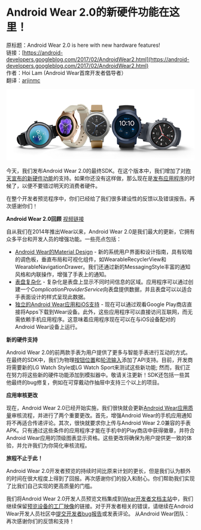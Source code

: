 # Android Wear 2.0的新硬件功能在这里！

原标题：Android Wear 2.0 is here with new hardware features!  
链接：[https://android-developers.googleblog.com/2017/02/AndroidWear2.html](https://android-developers.googleblog.com/2017/02/AndroidWear2.html)  
作者：Hoi Lam (Android Wear首席开发者倡导者）  
翻译：[arjinmc](https://github.com/arjinmc)  

![img](../images/2017.2.9.wear.png)  

今天，我们发布Android Wear 2.0的最终SDK。在这个版本中，我们增加了对[昨天宣布的新硬件功能](https://blog.google/products/android-wear/android-wear-20-make-most-every-minute/)的支持。如果你还没有这样做，那么现在是[发布应用程序](https://developer.android.com/wear/preview/features/app-distribution.html)的时候了，以便不要错过明天的消费者硬件。

在整个开发者预览程序中，你们已经给了我们很多建设性的反馈以及错误报告。再次感谢你们！

<strong>Android Wear 2.0回顾</strong>
[视频链接](https://youtu.be/-F-llkD6cQY)

自从我们在2014年推出Wear以来，Android Wear 2.0是我们最大的更新，它拥有众多平台和开发人员的增强功能。一些亮点包括：

* [Android Wear的Material Design](https://www.google.com/design/spec-wear/) - 新的系统用户界面和设计指南，具有较暗的调色板，垂直布局和可视化组件，如WearableRecyclerView和WearableNavigationDrawer。我们还通过新的MessagingStyle丰富的通知风格和内联操作，增强了手表上的通知。
* [表盘复杂化](https://developer.android.com/training/wearables/watch-faces/complications.html) - 复杂化是表盘上显示不同时间信息的区域。应用程序可以通过创建一个<i>ComplicationProviderService</i>向表盘提供数据，并且表盘可以以适合手表面设计的样式呈现此数据。
* [独立的Android Wear应用和iOS支持](https://developer.android.com/training/wearables/apps/standalone-apps.html) - 现在可以通过观看Google Play商店直接将Apps下载到Wear设备。此外，这些应用程序可以直接访问互联网，而无需依赖手机应用程序。这意味着应用程序现在可以在与iOS设备配对的Android Wear设备上运行。

<strong>新的硬件支持</strong>

Android Wear 2.0的前两款手表为用户提供了更多与智能手表进行互动的方式。在最终的SDK中，我们为物理[按钮位置](https://developer.android.com/training/wearables/ui/multi-function.html)和[轮流输入](https://developer.android.com/training/wearables/ui/rotary-input.html)添加了API支持。目前，开发商将需要新的LG Watch Style或LG Watch Sport来测试这些新功能; 然而，我们正在努力将这些新的硬件功能添加到模拟器中。敬请关注更新！SDK还包括一些其他最终的bug修复，例如在可穿戴动作抽屉中支持三个以上的项目。

<strong>应用审核更改</strong>

现在，Android Wear 2.0已经开始实施，我们很快就会更新[Android Wear应用质量](https://developer.android.com/distribute/essentials/quality/wear.html)审核流程，并进行了两个重要更改。首先，增强Android Wear的手机应用通知将不再适合传递评论。其次，很快就要求你上传与Android Wear 2.0兼容的手表APK。只有通过这些条件的应用程序才能在手机中的Play商店中获得徽章，并符合Android Wear应用的顶级图表显示资格。这些更改将确保为用户提供更一致的体验，并允许我们为你简化审核流程。

<strong>旅程不止于此！</strong>

Android Wear 2.0开发者预览的持续时间比原来计划的更长，但是我们认为额外的时间在很大程度上得到了回报。再次感谢你们的投入和耐心。你们帮助我们实现了比我们自己实现的更高质量的门槛。

我们将Android Wear 2.0开发人员预览文档集成到[Wear开发者文档主站](https://developer.android.com/wear/index.html)中，我们继续保留[预览设备的工厂映像](https://developer.android.com/wear/index.html)的链接。对于开发者相关的错误，请继续在Android Wear开发人员社区中[提交开发者bug报告](https://code.google.com/p/android/issues/entry?template=Android%20Wear%20bug%20report)或发表评论。 从Android Wear团队：再次感谢你们的反馈和支持！